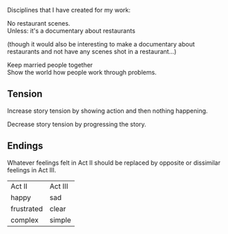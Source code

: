 Disciplines that I have created for my work:

No restaurant scenes.  
Unless: it's a documentary about restaurants

(though it would also be interesting to make a documentary about restaurants and not have any scenes shot in a restaurant...)

Keep married people together  
Show the world how people work through problems.

## Tension

Increase story tension by showing action and then nothing happening.

Decrease story tension by progressing the story.

## Endings

Whatever feelings felt in Act II should be replaced by opposite or dissimilar feelings in Act III.

<table>
<tbody>
<tr class="odd evenRow">
<td>Act II</td>
<td>Act III</td>
</tr>
<tr class="even oddRow">
<td>happy</td>
<td>sad</td>
</tr>
<tr class="odd evenRow">
<td>frustrated</td>
<td>clear</td>
</tr>
<tr class="even oddRow">
<td>complex</td>
<td>simple</td>
</tr>
</tbody>
</table>
